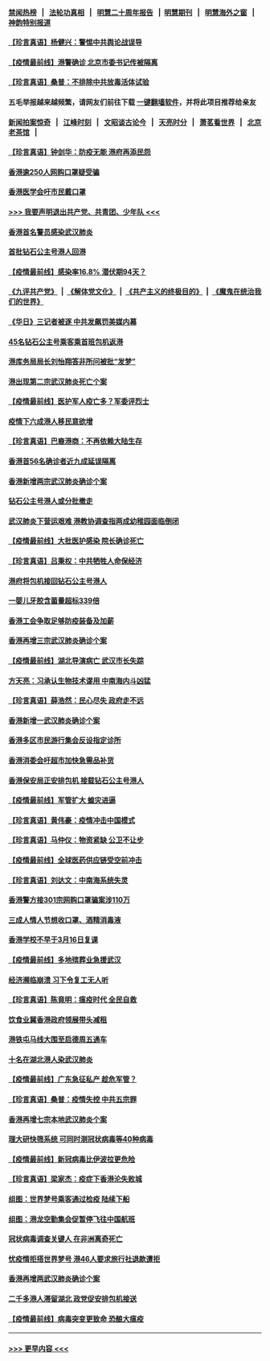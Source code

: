 #### [禁闻热榜](热点新闻.md?=0)  &nbsp;&nbsp;|&nbsp;&nbsp; [法轮功真相](https://github.com/gfw-breaker/truth/blob/master/README.md?=0) &nbsp;&nbsp;|&nbsp;&nbsp; [明慧二十周年报告](https://github.com/gfw-breaker/mh-reports/blob/master/README.md?=0) &nbsp;&nbsp;|&nbsp;&nbsp;[明慧期刊](https://github.com/gfw-breaker/mh-qikan) &nbsp;&nbsp;|&nbsp;&nbsp; [明慧海外之窗](https://github.com/gfw-breaker/mh-news/blob/master/README.md?=0) &nbsp;&nbsp;|&nbsp;&nbsp; [神韵特别报道](https://github.com/gfw-breaker/mh-news/blob/master/shenyun.md?=0)
#### [【珍言真语】杨健兴：警惕中共舆论战误导](../pages/nsc415/n11888131.md?t=02232001) 
#### [【疫情最前线】港警确诊 北京市委书记传被隔离](../pages/nsc415/n11886872.md?t=02232001) 
#### [【珍言真语】桑普：不排除中共放毒活体试验](../pages/nsc415/n11886832.md?t=02232001) 
#### 五毛举报越来越频繁，请网友们前往下载 [一键翻墙软件](https://github.com/gfw-breaker/ssr-accounts)，并将此项目推荐给亲友
#### [新闻拍案惊奇](https://github.com/gfw-breaker/banned-news/blob/master/pages/link4.md) &nbsp;&nbsp;|&nbsp;&nbsp; [江峰时刻](https://github.com/gfw-breaker/banned-news/blob/master/pages/link4.md) &nbsp;&nbsp;|&nbsp;&nbsp; [文昭谈古论今](https://github.com/gfw-breaker/banned-news/blob/master/pages/link4.md) &nbsp;&nbsp;|&nbsp;&nbsp; [天亮时分](https://github.com/gfw-breaker/banned-news/blob/master/pages/link4.md) &nbsp;&nbsp;|&nbsp;&nbsp; [萧茗看世界](https://github.com/gfw-breaker/banned-news/blob/master/pages/link4.md) &nbsp;&nbsp;|&nbsp;&nbsp; [北京老茶馆](https://github.com/gfw-breaker/banned-news/blob/master/pages/link4.md) &nbsp;&nbsp;|&nbsp;&nbsp; 
#### [【珍言真语】钟剑华：防疫无能 港府再添民怨](../pages/nsc415/n11884504.md?t=02232001) 
#### [香港逾250人网购口罩疑受骗](../pages/nsc415/n11884388.md?t=02232001) 
#### [香港医学会吁市民戴口罩](../pages/nsc415/n11884367.md?t=02232001) 
#### [>>> 我要声明退出共产党、共青团、少年队 <<<](https://github.com/begood0513/goodnews/blob/master/quit/letter.md) 
#### [香港首名警员感染武汉肺炎](../pages/nsc415/n11884357.md?t=02232001) 
#### [首批钻石公主号港人回港](../pages/nsc415/n11884333.md?t=02232001) 
#### [【疫情最前线】感染率16.8% 潜伏期94天？](../pages/nsc415/n11884256.md?t=02232001) 
#### [《九评共产党》](https://github.com/begood0513/9ping.md/blob/master/README.md) &nbsp;|&nbsp; [《解体党文化》](../../../../jtdwh.md/blob/master/README.md)  &nbsp;|&nbsp; [《共产主义的终极目的》](../../../../gczydzjmd.md/blob/master/README.md) &nbsp;|&nbsp; [《魔鬼在统治我们的世界》](../../../../mgztzwmdsj.md/blob/master/README.md) 
#### [《华日》三记者被逐 中共发飙罚美媒内幕](../pages/nsc415/n11884184.md?t=02232001) 
#### [45名钻石公主号乘客乘首班包机返港](../pages/nsc415/n11881770.md?t=02232001) 
#### [港库务局局长刘怡翔答非所问被批“发梦”](../pages/nsc415/n11881752.md?t=02232001) 
#### [港出现第二宗武汉肺炎死亡个案](../pages/nsc415/n11881736.md?t=02232001) 
#### [【疫情最前线】医护军人疫亡多？军委评烈士](../pages/nsc415/n11881655.md?t=02232001) 
#### [疫情下六成港人移民意欲增](../pages/nsc415/n11881699.md?t=02232001) 
#### [【珍言真语】巴裔港商：不再依赖大陆生存](../pages/nsc415/n11881126.md?t=02232001) 
#### [香港首56名确诊者近九成延误隔离](../pages/nsc415/n11879079.md?t=02232001) 
#### [香港新增两宗武汉肺炎确诊个案](../pages/nsc415/n11879064.md?t=02232001) 
#### [钻石公主号港人或分批撤走](../pages/nsc415/n11879029.md?t=02232001) 
#### [武汉肺炎下营运艰难 港教协调查指两成幼稚园面临倒闭](../pages/nsc415/n11878989.md?t=02232001) 
#### [【疫情最前线】大批医护感染 院长确诊死亡](../pages/nsc415/n11878595.md?t=02232001) 
#### [【珍言真语】吕秉权：中共牺牲人命保经济](../pages/nsc415/n11878390.md?t=02232001) 
#### [港府将包机接回钻石公主号港人](../pages/nsc415/n11876352.md?t=02232001) 
#### [一婴儿牙胶含菌量超标339倍](../pages/nsc415/n11876336.md?t=02232001) 
#### [香港工会争取足够防疫装备及加薪](../pages/nsc415/n11876313.md?t=02232001) 
#### [香港再增三宗武汉肺炎确诊个案](../pages/nsc415/n11876297.md?t=02232001) 
#### [【疫情最前线】湖北导演病亡 武汉市长失踪](../pages/nsc415/n11876272.md?t=02232001) 
#### [方天亮：习承认生物技术谬用 中南海内斗凶猛](../pages/nsc415/n11873679.md?t=02232001) 
#### [【珍言真语】薛浩然：民心尽失 政府走不远](../pages/nsc415/n11875838.md?t=02232001) 
#### [香港新增一武汉肺炎确诊个案](../pages/nsc415/n11874044.md?t=02232001) 
#### [香港多区市民游行集会反设指定诊所](../pages/nsc415/n11874017.md?t=02232001) 
#### [香港消委会吁超市加快急需品补货](../pages/nsc415/n11874003.md?t=02232001) 
#### [香港保安局正安排包机 接载钻石公主号港人](../pages/nsc415/n11873932.md?t=02232001) 
#### [【疫情最前线】军管扩大 蝗灾进逼](../pages/nsc415/n11873780.md?t=02232001) 
#### [【珍言真语】黄伟豪：疫情冲击中国模式](../pages/nsc415/n11873482.md?t=02232001) 
#### [【珍言真语】马仲仪：物资紧缺 公卫不让步](../pages/nsc415/n11872315.md?t=02232001) 
#### [【疫情最前线】全球医药供应链受空前冲击](../pages/nsc415/n11869614.md?t=02232001) 
#### [【珍言真语】刘达文：中南海系统失灵](../pages/nsc415/n11869465.md?t=02232001) 
#### [香港警方接301宗网购口罩骗案涉110万](../pages/nsc415/n11867572.md?t=02232001) 
#### [三成人情人节想收口罩、酒精消毒液](../pages/nsc415/n11867523.md?t=02232001) 
#### [香港学校不早于3月16日复课](../pages/nsc415/n11867498.md?t=02232001) 
#### [【疫情最前线】多地殡葬业急援武汉](../pages/nsc415/n11866914.md?t=02232001) 
#### [经济濒临崩溃 习下令复工无人听](../pages/nsc415/n11867269.md?t=02232001) 
#### [【珍言真语】陈竟明：瘟疫时代 全民自救](../pages/nsc415/n11866765.md?t=02232001) 
#### [饮食业冀香港政府领展带头减租](../pages/nsc415/n11864876.md?t=02232001) 
#### [港铁屯马线大围至启德周五通车](../pages/nsc415/n11864842.md?t=02232001) 
#### [十名在湖北港人染武汉肺炎](../pages/nsc415/n11864807.md?t=02232001) 
#### [【疫情最前线】广东急征私产 趁危军管？](../pages/nsc415/n11864205.md?t=02232001) 
#### [【珍言真语】桑普：疫情失控 中共五宗罪](../pages/nsc415/n11864157.md?t=02232001) 
#### [香港再增七宗本地武汉肺炎个案](../pages/nsc415/n11862405.md?t=02232001) 
#### [理大研快筛系统 可同时测冠状病毒等40种病毒](../pages/nsc415/n11862376.md?t=02232001) 
#### [【疫情最前线】新冠病毒比伊波拉更危险](../pages/nsc415/n11862199.md?t=02232001) 
#### [【珍言真语】梁家杰：疫症下香港沦失败城](../pages/nsc415/n11861588.md?t=02232001) 
#### [组图：世界梦号乘客通过检疫 陆续下船](../pages/nsc415/n11858302.md?t=02232001) 
#### [组图：港龙空勤集会促暂停飞往中国航班](../pages/nsc415/n11858190.md?t=02232001) 
#### [冠状病毒调查关键人 在非洲离奇死亡](../pages/nsc415/n11859798.md?t=02232001) 
#### [忧疫情拒搭世界梦号 港46人要求旅行社退款遭拒](../pages/nsc415/n11859849.md?t=02232001) 
#### [香港再增两武汉肺炎确诊个案](../pages/nsc415/n11859833.md?t=02232001) 
#### [二千多港人滞留湖北 政党促安排包机接送](../pages/nsc415/n11859831.md?t=02232001) 
#### [【疫情最前线】病毒突变更致命 恐酿大瘟疫](../pages/nsc415/n11859604.md?t=02232001) 

----
#### [ >>> 更早内容 <<< ](../indexes/nsc415-earlier.md)
